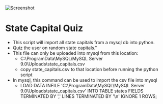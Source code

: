 ![Screenshot](https://github.com/timeblade0/state_capital_quiz_python/blob/main/screenshot.PNG)

# State Capital Quiz
- This script will import all state capitals from a mysql db into python.
- Quiz the user on random state capitals."
- This file can only be uploaded into mysql from this location:
  - C:\ProgramData\MySQL\MySQL Server 9.0\Uploads\state_capitals.csv
  - copy state_capitals.csv to that location before running the python script
- In mysql, this command can be used to import the csv file into mysql
  - LOAD DATA INFILE 'C:\\ProgramData\\MySQL\\MySQL Server 9.0\\Uploads\\state_capitals.csv' INTO TABLE states FIELDS TERMINATED BY ',' LINES TERMINATED BY '\n' IGNORE 1 ROWS;